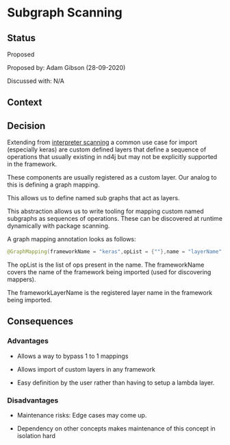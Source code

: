 # Subgraph Scanning

## Status
Proposed

Proposed by: Adam Gibson (28-09-2020)

Discussed with: N/A

## Context
 

## Decision

Extending from [interpreter scanning](./0006-Interpreter-Scanning.md)
a common use case for import (especially keras)
are custom defined layers that define a sequence of operations
that usually existing in nd4j but may not be explicitly supported in the framework.

These components are usually registered as a custom layer.
Our analog to this is defining a graph mapping.

This allows us to define named sub graphs that act as layers.

This abstraction allows us to write tooling for mapping custom named subgraphs
as sequences of operations. These can be discovered at runtime dynamically with package scanning.

A graph mapping annotation looks as follows:
```java
@GraphMapping(frameworkName = "keras",opList = {""},name = "layerName",frameworkLayerName = "layerNameInFramework")
```
The opList is the list of ops present in the name.
The frameworkName covers the name of the framework being imported (used for discovering mappers).

The frameworkLayerName is the registered layer name in the framework being imported.


## Consequences
### Advantages
* Allows a way to bypass 1 to 1 mappings

* Allows import of custom layers in any framework

* Easy definition by the user rather than having to setup a lambda layer.

### Disadvantages

* Maintenance risks: Edge cases may come up.

* Dependency on other concepts makes maintenance of this concept in isolation hard
